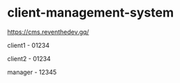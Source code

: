# client-management-system

https://cms.reventhedev.gq/

client1 - 01234

client2 - 01234

manager - 12345
